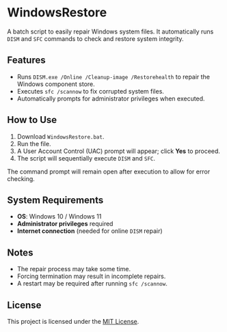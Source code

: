 # WindowsRestore

A batch script to easily repair Windows system files. It automatically runs `DISM` and `SFC` commands to check and restore system integrity.

## Features
- Runs `DISM.exe /Online /Cleanup-image /Restorehealth` to repair the Windows component store.
- Executes `sfc /scannow` to fix corrupted system files.
- Automatically prompts for administrator privileges when executed.

## How to Use
1. Download `WindowsRestore.bat`.
2. Run the file.
3. A User Account Control (UAC) prompt will appear; click **Yes** to proceed.
4. The script will sequentially execute `DISM` and `SFC`.  

The command prompt will remain open after execution to allow for error checking.

## System Requirements
- **OS**: Windows 10 / Windows 11
- **Administrator privileges** required
- **Internet connection** (needed for online `DISM` repair)

## Notes
- The repair process may take some time.
- Forcing termination may result in incomplete repairs.
- A restart may be required after running `sfc /scannow`.

## License
This project is licensed under the [MIT License](LICENSE).


